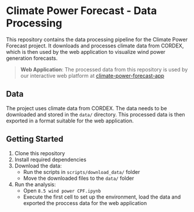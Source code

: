 # Climate Power Forecast - Data Processing

This repository contains the data processing pipeline for the Climate Power Forecast project. It downloads and processes climate data from CORDEX, which is then used by the web application to visualize wind power generation forecasts.

> **Web Application**: The processed data from this repository is used by our interactive web platform at [climate-power-forecast-app](https://github.com/gutobenn/climate-power-forecast-app)

## Data

The project uses climate data from CORDEX. The data needs to be downloaded and stored in the `data/` directory. This processed data is then exported in a format suitable for the web application.

## Getting Started

1. Clone this repository
2. Install required dependencies
3. Download the data:
   - Run the scripts in `scripts/download_data/` folder
   - Move the downloaded files to the `data/` folder
4. Run the analysis:
   - Open `8.5 wind power CPF.ipynb`
   - Execute the first cell to set up the environment, load the data and exported the proccess data for the web application